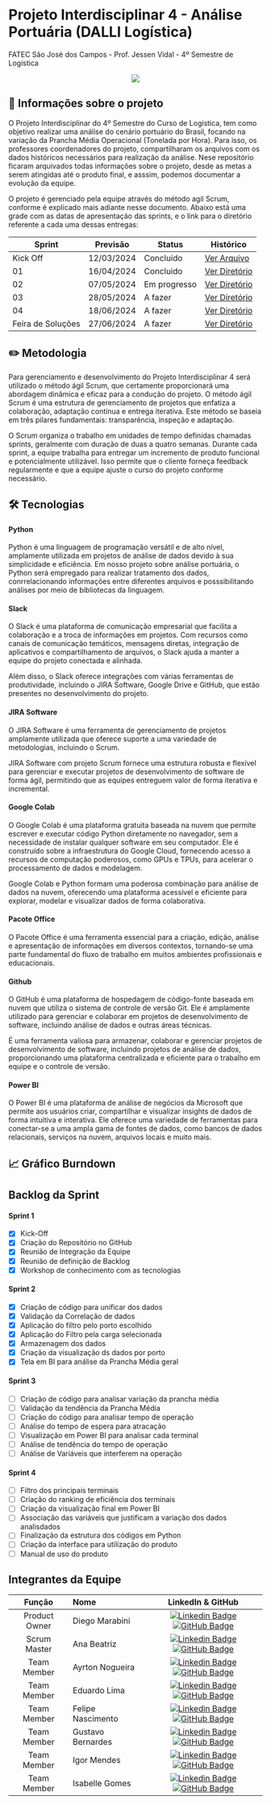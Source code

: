 # Projeto Interdisciplinar 4 - Análise Portuária (DALLI Logística)
FATEC São José dos Campos - Prof. Jessen Vidal - 4º Semestre de Logística

<p align="center">
 <img src="https://i.imgur.com/WgfLsIZ.png"/>
</p>

## 📅 Informações sobre o projeto
O Projeto Interdisciplinar do 4º Semestre do Curso de Logística, tem como objetivo realizar uma análise do cenário portuário do Brasil, focando na variação da Prancha Média Operacional (Tonelada por Hora). Para isso, os professores coordenadores do projeto, compartilharam os arquivos com os dados históricos necessários para realização da análise. Nese repositório ficaram arquivados todas informações sobre o projeto, desde as metas a serem atingidas até o produto final, e asssim, podemos documentar a evolução da equipe.
<p>O projeto é gerenciado pela equipe através do método agil Scrum, conforme é explicado mais adiante nesse documento. Abaixo está uma grade com as datas de apresentação das sprints, e o link para o diretório referente a cada uma dessas entregas:</p>

Sprint | Previsão | Status| Histórico|
|------|--------|------|--------|
|Kick Off | 12/03/2024 | Concluido| [Ver Arquivo](https://github.com/marabini10/API4-DALLI/tree/main/Backlog) | 
|01 | 16/04/2024 | Concluido | [Ver Diretório](https://github.com/marabini10/API4-DALLI/tree/main/Sprint%201) | 
|02|  07/05/2024 | Em progresso |[Ver Diretório](https://github.com/marabini10/API4-DALLI/tree/main/Sprint%202) | 
|03| 28/05/2024 | A fazer|[Ver Diretório](https://github.com/marabini10/API4-DALLI/tree/main/Sprint%203) | 
|04| 18/06/2024 | A fazer |[Ver Diretório](https://github.com/marabini10/API4-DALLI/tree/main/Sprint%204)  | 
|Feira de Soluções| 27/06/2024 |A fazer |[Ver Diretório](https://github.com/marabini10/API4-DALLI/tree/main/Produto%20Final) | 

## ✏️ Metodologia
Para gerenciamento e desenvolvimento do Projeto Interdisciplinar 4 será utilizado o método ágil Scrum, que certamente proporcionará uma abordagem dinâmica e eficaz para a condução do projeto. O método ágil Scrum é uma estrutura de gerenciamento de projetos que enfatiza a colaboração, adaptação contínua e entrega iterativa. Este método se baseia em três pilares fundamentais: transparência, inspeção e adaptação.
<p>O Scrum organiza o trabalho em unidades de tempo definidas chamadas sprints, geralmente com duração de duas a quatro semanas. Durante cada sprint, a equipe trabalha para entregar um incremento de produto funcional e potencialmente utilizável. Isso permite que o cliente forneça feedback regularmente e que a equipe ajuste o curso do projeto conforme necessário.</p>

## 🛠️ Tecnologias

#### Python
Python é uma linguagem de programação versátil e de alto nível, amplamente utilizada em projetos de análise de dados devido à sua simplicidade e eficiência. Em nosso projeto sobre análise portuária, o Python será empregado para realizar tratamento dos dados, conrrelacionando informações entre diferentes arquivos e posssibilitando análises por meio de bibliotecas da linguagem.

#### Slack
O Slack é uma plataforma de comunicação empresarial que facilita a colaboração e a troca de informações em projetos. Com recursos como canais de comunicação temáticos, mensagens diretas, integração de aplicativos e compartilhamento de arquivos, o Slack ajuda a manter a equipe do projeto conectada e alinhada.
<p>Além disso, o Slack oferece integrações com várias ferramentas de produtividade, incluindo o JIRA Software, Google Drive e GitHub, que estão presentes no desenvolvimento do projeto.</p>

#### JIRA Software
O JIRA Software é uma ferramenta de gerenciamento de projetos amplamente utilizada que oferece suporte a uma variedade de metodologias, incluindo o Scrum.
<p>JIRA Software com projeto Scrum fornece uma estrutura robusta e flexível para gerenciar e executar projetos de desenvolvimento de software de forma ágil, permitindo que as equipes entreguem valor de forma iterativa e incremental.</p>

#### Google Colab
O Google Colab é uma plataforma gratuita baseada na nuvem que permite escrever e executar código Python diretamente no navegador, sem a necessidade de instalar qualquer software em seu computador. Ele é construído sobre a infraestrutura do Google Cloud, fornecendo acesso a recursos de computação poderosos, como GPUs e TPUs, para acelerar o processamento de dados e modelagem.
<p>Google Colab e Python formam uma poderosa combinação para análise de dados na nuvem, oferecendo uma plataforma acessível e eficiente para explorar, modelar e visualizar dados de forma colaborativa.</p>

#### Pacote Office
O Pacote Office é uma ferramenta essencial para a criação, edição, análise e apresentação de informações em diversos contextos, tornando-se uma parte fundamental do fluxo de trabalho em muitos ambientes profissionais e educacionais.

#### Github
O GitHub é uma plataforma de hospedagem de código-fonte baseada em nuvem que utiliza o sistema de controle de versão Git. Ele é amplamente utilizado para gerenciar e colaborar em projetos de desenvolvimento de software, incluindo análise de dados e outras áreas técnicas.
<p>É uma ferramenta valiosa para armazenar, colaborar e gerenciar projetos de desenvolvimento de software, incluindo projetos de análise de dados, proporcionando uma plataforma centralizada e eficiente para o trabalho em equipe e o controle de versão.</p>


#### Power BI
O Power BI é uma plataforma de análise de negócios da Microsoft que permite aos usuários criar, compartilhar e visualizar insights de dados de forma intuitiva e interativa. Ele oferece uma variedade de ferramentas para conectar-se a uma ampla gama de fontes de dados, como bancos de dados relacionais, serviços na nuvem, arquivos locais e muito mais.


## 📈 Gráfico Burndown

## Backlog da Sprint
#### Sprint 1
- [x] Kick-Off
- [x] Criação do Repositório no GitHub
- [x] Reunião de Integração da Equipe
- [x] Reunião de definição de Backlog
- [x] Workshop de conhecimento com as tecnologias

#### Sprint 2
- [x] Criação de código para unificar dos dados
- [x] Validação da Correlação de dados
- [x] Aplicação do filtro pelo porto escolhido
- [x] Aplicação do Filtro pela carga selecionada
- [x] Armazenagem dos dados
- [x] Criação da visualização ds dados por porto
- [x] Tela em BI para análise da Prancha Média geral

#### Sprint 3
- [ ] Criação de código para analisar variação da prancha média
- [ ] Validação da tendência da Prancha Média
- [ ] Criação do código para analisar tempo de operação
- [ ] Análise do tempo de espera para atracação
- [ ] Visualização em Power BI para analisar cada terminal
- [ ] Análise de tendência do tempo de operação
- [ ] Análise de Variáveis que interferem na operação

#### Sprint 4
- [ ] Filtro dos principais terminais
- [ ] Criação do ranking de eficiência dos terminais
- [ ] Criação da visualização final em Power BI
- [ ] Associação das variáveis que justificam a variação dos dados analisdados
- [ ] Finalização da estrutura dos códigos em Python
- [ ] Criação da interface para utilização do produto
- [ ] Manual de uso do produto

## Integrantes da Equipe

|    Função     | Nome                                  |                                                                                                                                                      LinkedIn & GitHub                                                                                                                                                      |
| :-----------: | :------------------------------------ | :-------------------------------------------------------------------------------------------------------------------------------------------------------------------------------------------------------------------------------------------------------------------------------------------------------------------------: |
| Product Owner |   Diego Marabini         |     [![Linkedin Badge](https://img.shields.io/badge/Linkedin-blue?style=flat-square&logo=Linkedin&logoColor=white)](https://www.linkedin.com/in/diego-marabini/) [![GitHub Badge](https://img.shields.io/badge/GitHub-111217?style=flat-square&logo=github&logoColor=white)](https://github.com/marabini10)              |
| Scrum Master  | Ana Beatriz |      [![Linkedin Badge](https://img.shields.io/badge/Linkedin-blue?style=flat-square&logo=Linkedin&logoColor=white)](https://www.linkedin.com/in/ana-beatriz-carvalho-santos-046215203/) [![GitHub Badge](https://img.shields.io/badge/GitHub-111217?style=flat-square&logo=github&logoColor=white)](https://github.com/Asantos302)     |
| Team Member   | Ayrton Nogueira              |         [![Linkedin Badge](https://img.shields.io/badge/Linkedin-blue?style=flat-square&logo=Linkedin&logoColor=white)](https://www.linkedin.com/) [![GitHub Badge](https://img.shields.io/badge/GitHub-111217?style=flat-square&logo=github&logoColor=white)](https://github.com/)        |
| Team Member   | Eduardo Lima              |         [![Linkedin Badge](https://img.shields.io/badge/Linkedin-blue?style=flat-square&logo=Linkedin&logoColor=white)](https://www.linkedin.com/) [![GitHub Badge](https://img.shields.io/badge/GitHub-111217?style=flat-square&logo=github&logoColor=white)](https://github.com/)        |
|  Team Member  | Felipe Nascimento                 |         [![Linkedin Badge](https://img.shields.io/badge/Linkedin-blue?style=flat-square&logo=Linkedin&logoColor=white)](https://www.linkedin.com/) [![GitHub Badge](https://img.shields.io/badge/GitHub-111217?style=flat-square&logo=github&logoColor=white)](https://github.com/)        |
|  Team Member  | Gustavo Bernardes                 |   [![Linkedin Badge](https://img.shields.io/badge/Linkedin-blue?style=flat-square&logo=Linkedin&logoColor=white)](https://www.linkedin.com/in/gustavo-bernardes-6b538a19b/) [![GitHub Badge](https://img.shields.io/badge/GitHub-111217?style=flat-square&logo=github&logoColor=white)](https://github.com/)   |
| Team Member   | Igor Mendes              |         [![Linkedin Badge](https://img.shields.io/badge/Linkedin-blue?style=flat-square&logo=Linkedin&logoColor=white)](https://www.linkedin.com/) [![GitHub Badge](https://img.shields.io/badge/GitHub-111217?style=flat-square&logo=github&logoColor=white)](https://github.com/)        |
|  Team Member  | Isabelle Gomes       |           [![Linkedin Badge](https://img.shields.io/badge/Linkedin-blue?style=flat-square&logo=Linkedin&logoColor=white)](https://www.linkedin.com/in/isabellegomes2022/) [![GitHub Badge](https://img.shields.io/badge/GitHub-111217?style=flat-square&logo=github&logoColor=white)](https://github.com/sabellecg)          |
